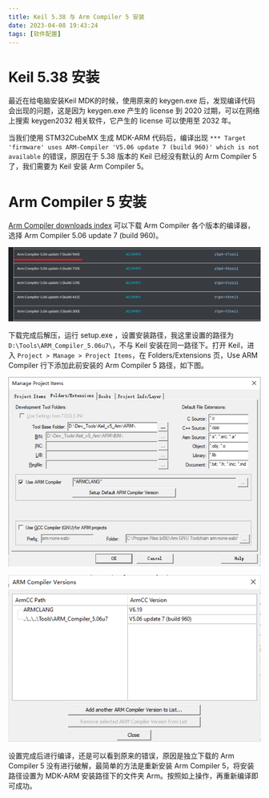```yaml
---
title: Keil 5.38 与 Arm Compiler 5 安装
date: 2023-04-08 19:43:24
tags: [软件配置]
---
```


# Keil 5.38 安装   

最近在给电脑安装Keil MDK的时候，使用原来的 keygen.exe 后，发现编译代码会出现的问题，这是因为 keygen.exe 产生的 license 到 2020 过期，可以在网络上搜索 keygen2032 相关软件，它产生的 license 可以使用至 2032 年。

当我们使用 STM32CubeMX 生成 MDK-ARM 代码后，编译出现 ```*** Target 'firmware' uses ARM-Compiler 'V5.06 update 7 (build 960)' which is not available``` 的错误，原因在于 5.38 版本的 Keil 已经没有默认的 Arm Compiler 5 了，我们需要为 Keil 安装 Arm Compiler 5。

# Arm Compiler 5 安装

[Arm Compiler downloads index](https://developer.arm.com/documentation/ka005198/latest) 可以下载 Arm Compiler 各个版本的编译器，选择 Arm Compiler 5.06 update 7 (build 960)。

![Arm Compiler 5 选择安装版本](https://raw.githubusercontent.com/yingkecheng/my_blog_pic/main/2023.4/Arm%20Compiler%205%20%E9%80%89%E6%8B%A9%E5%AE%89%E8%A3%85%E7%89%88%E6%9C%AC.png)

下载完成后解压，运行 setup.exe ，设置安装路径，我这里设置的路径为 ```D:\Tools\ARM_Compiler_5.06u7\```，不与 Keil 安装在同一路径下。打开 Keil，进入 ```Project > Manage > Project Items```，在 Folders/Extensions 页，Use ARM Compiler 行下添加此前安装的 Arm Compiler 5 路径，如下图。

![设置 Arm Compiler 5 路径](https://raw.githubusercontent.com/yingkecheng/my_blog_pic/main/2023.4/%E8%AE%BE%E7%BD%AE%20Arm%20Compiler%205%20%E8%B7%AF%E5%BE%84.png)

![添加 ArmCC 路径](https://raw.githubusercontent.com/yingkecheng/my_blog_pic/main/2023.4/%E6%B7%BB%E5%8A%A0%20ArmCC%20%E8%B7%AF%E5%BE%84.png)

设置完成后进行编译，还是可以看到原来的错误，原因是独立下载的 Arm Compiler 5 没有进行破解，最简单的方法是重新安装 Arm Compiler 5，将安装路径设置为 MDK-ARM 安装路径下的文件夹 Arm。按照如上操作，再重新编译即可成功。
